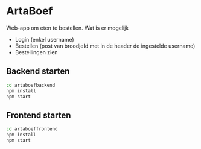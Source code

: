 # ArtaBoef
Web-app om eten te bestellen.
Wat is er mogelijk
 * Login (enkel username)
 * Bestellen (post van broodjeId met in de header de ingestelde username)
 * Bestellingen zien

## Backend starten

```sh
cd artaboefbackend
npm install
npm start
```

## Frontend starten
```sh
cd artaboeffrontend
npm install
npm start
```
